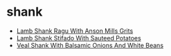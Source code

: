 # shank

 * [Lamb Shank Ragu With Anson Mills Grits](index/l/lamb-shank-ragu-with-anson-mills-grits-355529.json)
 * [Lamb Shank Stifado With Sauteed Potatoes](index/l/lamb-shank-stifado-with-sauteed-potatoes-11390.json)
 * [Veal Shank With Balsamic Onions And White Beans](index/v/veal-shank-with-balsamic-onions-and-white-beans-206.json)
